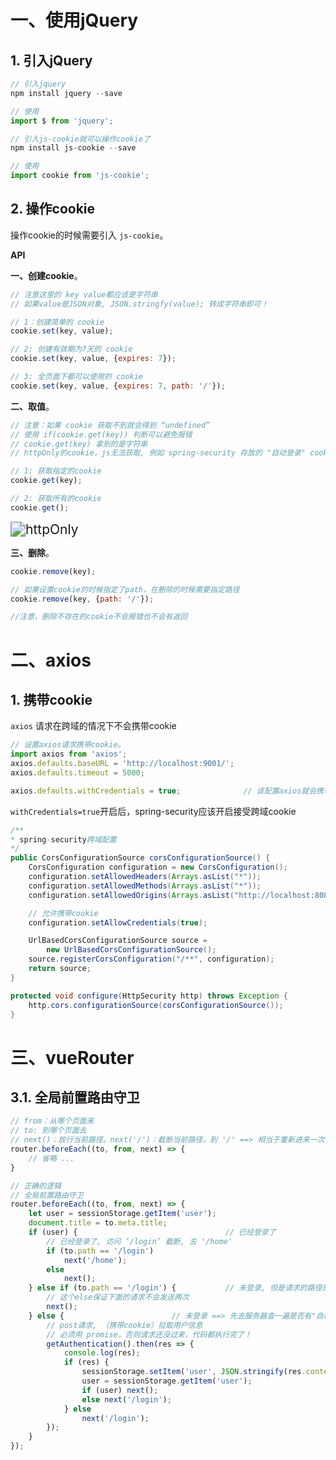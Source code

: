 # 一、使用jQuery

## 1. 引入jQuery

```javascript
// 引入jquery
npm install jquery --save

// 使用
import $ from 'jquery';

// 引入js-cookie就可以操作cookie了
npm install js-cookie --save

// 使用
import cookie from 'js-cookie';
```



## 2. 操作cookie

操作cookie的时候需要引入 `js-cookie`。

**API**

**一、创建cookie**。

```javascript
// 注意这里的 key value都应该是字符串
// 如果value是JSON对象, JSON.stringfy(value); 转成字符串即可！

// 1：创建简单的 cookie
cookie.set(key, value);

// 2: 创建有效期为7天的 cookie
cookie.set(key, value, {expires: 7});

// 3: 全页面下都可以使用的 cookie
cookie.set(key, value, {expires: 7, path: '/'});
```

**二、取值**。

```javascript
// 注意：如果 cookie 获取不到就会得到 “undefined”
// 使用 if(cookie.get(key)) 判断可以避免报错
// cookie.get(key) 拿到的是字符串
// httpOnly的cookie，js无法获取, 例如 spring-security 存放的 "自动登录" cookie

// 1: 获取指定的cookie
cookie.get(key);

// 2: 获取所有的cookie
cookie.get();
```

<img src="https://cdn.jsdelivr.net/gh/RingoTangs/image-hosting@master/vue/httpOnlyCookie.1wifvc4bi8cg.png" alt="httpOnly" style="zoom:150%;" />



**三、删除**。

```javascript
cookie.remove(key);

// 如果设置cookie的时候指定了path，在删除的时候需要指定路径
cookie.remove(key, {path: '/'});

//注意，删除不存在的cookie不会报错也不会有返回
```



# 二、axios

## 1. 携带cookie

`axios` 请求在跨域的情况下不会携带cookie

```javascript
// 设置axios请求携带cookie。
import axios from 'axios';
axios.defaults.baseURL = 'http://localhost:9001/';
axios.defaults.timeout = 5000;

axios.defaults.withCredentials = true;				// 该配置axios就会携带cookie了
```



`withCredentials=true`开启后，spring-security应该开启接受跨域cookie

```java
/**
* spring-security跨域配置
*/
public CorsConfigurationSource corsConfigurationSource() {
    CorsConfiguration configuration = new CorsConfiguration();
    configuration.setAllowedHeaders(Arrays.asList("*"));
    configuration.setAllowedMethods(Arrays.asList("*"));
    configuration.setAllowedOrigins(Arrays.asList("http://localhost:8080"));

    // 允许携带cookie
    configuration.setAllowCredentials(true);    

    UrlBasedCorsConfigurationSource source =
        new UrlBasedCorsConfigurationSource();
    source.registerCorsConfiguration("/**", configuration);
    return source;
}

protected void configure(HttpSecurity http) throws Exception {
    http.cors.configurationSource(corsConfigurationSource());
}
```



# 三、vueRouter

## 3.1. 全局前置路由守卫

```javascript
// from：从哪个页面来
// to: 到哪个页面去
// next()：放行当前路径。next('/')：截断当前路径，到 '/' ==> 相当于重新进来一次该函数
router.beforeEach((to, from, next) => { 
	// 省略 ...
}
```

```javascript
// 正确的逻辑
// 全局前置路由守卫
router.beforeEach((to, from, next) => {
    let user = sessionStorage.getItem('user');
    document.title = to.meta.title;
    if (user) {                                 // 已经登录了
        // 已经登录了, 访问 ‘/login’ 截断, 去 '/home'
        if (to.path == '/login')	
            next('/home');
        else
            next();
    } else if (to.path == '/login') { 			// 未登录, 但是请求的路径是 '/login'
        // 这个else保证下面的请求不会发送两次
        next();
    } else {                        // 未登录 ==> 先去服务器查一遍是否有"自动登录"
        // post请求, （携带cookie）拉取用户信息
        // 必须用 promise，否则请求还没过来，代码都执行完了！
        getAuthentication().then(res => {
            console.log(res);
            if (res) {
                sessionStorage.setItem('user', JSON.stringify(res.content));
                user = sessionStorage.getItem('user');
                if (user) next();
                else next('/login');
            } else
                next('/login');
        });
    }
});
```

